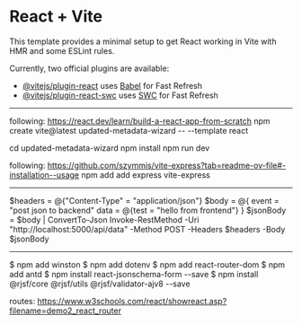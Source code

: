 # React + Vite

This template provides a minimal setup to get React working in Vite with HMR and some ESLint rules.

Currently, two official plugins are available:

- [@vitejs/plugin-react](https://github.com/vitejs/vite-plugin-react/blob/main/packages/plugin-react/README.md) uses [Babel](https://babeljs.io/) for Fast Refresh
- [@vitejs/plugin-react-swc](https://github.com/vitejs/vite-plugin-react-swc) uses [SWC](https://swc.rs/) for Fast Refresh

---

following: https://react.dev/learn/build-a-react-app-from-scratch
npm create vite@latest updated-metadata-wizard -- --template react

cd updated-metadata-wizard
npm install
npm run dev

following: https://github.com/szymmis/vite-express?tab=readme-ov-file#-installation--usage
npm add add express vite-express

---

$headers = @{"Content-Type" = "application/json"}
$body = @{
event = "post json to backend"
data = @{test = "hello from frontend"}
}
$jsonBody = $body | ConvertTo-Json
Invoke-RestMethod -Uri "http://localhost:5000/api/data" -Method POST -Headers $headers -Body $jsonBody

---

$ npm add winston
$ npm add dotenv
$ npm add react-router-dom
$ npm add antd
$ npm install react-jsonschema-form --save
$ npm install @rjsf/core @rjsf/utils @rjsf/validator-ajv8 --save

routes: https://www.w3schools.com/react/showreact.asp?filename=demo2_react_router
